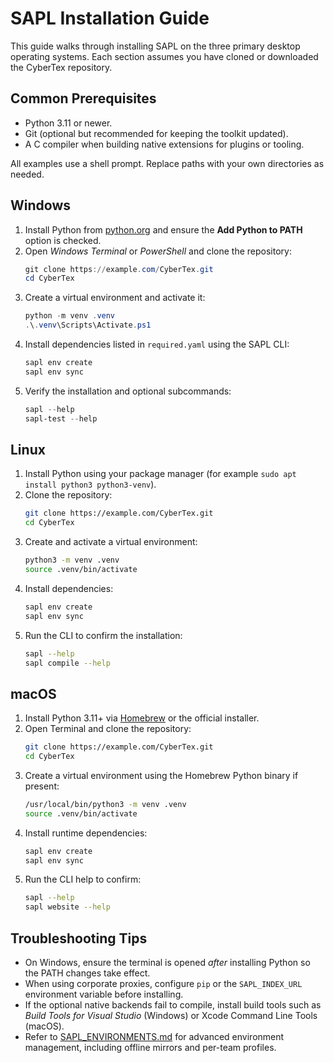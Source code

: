 # SAPL Installation Guide

This guide walks through installing SAPL on the three primary desktop operating systems. Each section assumes you have cloned or downloaded the CyberTex repository.

## Common Prerequisites

* Python 3.11 or newer.
* Git (optional but recommended for keeping the toolkit updated).
* A C compiler when building native extensions for plugins or tooling.

All examples use a shell prompt. Replace paths with your own directories as needed.

## Windows

1. Install Python from [python.org](https://www.python.org/downloads/windows/) and ensure the **Add Python to PATH** option is checked.
2. Open *Windows Terminal* or *PowerShell* and clone the repository:
   ```powershell
   git clone https://example.com/CyberTex.git
   cd CyberTex
   ```
3. Create a virtual environment and activate it:
   ```powershell
   python -m venv .venv
   .\.venv\Scripts\Activate.ps1
   ```
4. Install dependencies listed in `required.yaml` using the SAPL CLI:
   ```powershell
   sapl env create
   sapl env sync
   ```
5. Verify the installation and optional subcommands:
   ```powershell
   sapl --help
   sapl-test --help
   ```

## Linux

1. Install Python using your package manager (for example `sudo apt install python3 python3-venv`).
2. Clone the repository:
   ```bash
   git clone https://example.com/CyberTex.git
   cd CyberTex
   ```
3. Create and activate a virtual environment:
   ```bash
   python3 -m venv .venv
   source .venv/bin/activate
   ```
4. Install dependencies:
   ```bash
   sapl env create
   sapl env sync
   ```
5. Run the CLI to confirm the installation:
   ```bash
   sapl --help
   sapl compile --help
   ```

## macOS

1. Install Python 3.11+ via [Homebrew](https://brew.sh/) or the official installer.
2. Open Terminal and clone the repository:
   ```bash
   git clone https://example.com/CyberTex.git
   cd CyberTex
   ```
3. Create a virtual environment using the Homebrew Python binary if present:
   ```bash
   /usr/local/bin/python3 -m venv .venv
   source .venv/bin/activate
   ```
4. Install runtime dependencies:
   ```bash
   sapl env create
   sapl env sync
   ```
5. Run the CLI help to confirm:
   ```bash
   sapl --help
   sapl website --help
   ```

## Troubleshooting Tips

* On Windows, ensure the terminal is opened *after* installing Python so the PATH changes take effect.
* When using corporate proxies, configure `pip` or the `SAPL_INDEX_URL` environment variable before installing.
* If the optional native backends fail to compile, install build tools such as *Build Tools for Visual Studio* (Windows) or Xcode Command Line Tools (macOS).
* Refer to [SAPL_ENVIRONMENTS.md](SAPL_ENVIRONMENTS.md) for advanced environment
  management, including offline mirrors and per-team profiles.
